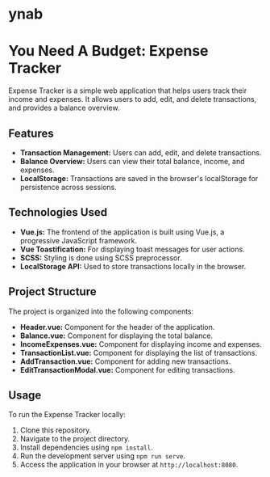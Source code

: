 # ynab
# You Need A Budget: Expense Tracker

Expense Tracker is a simple web application that helps users track their income and expenses. It allows users to add, edit, and delete transactions, and provides a balance overview.

## Features

- **Transaction Management:** Users can add, edit, and delete transactions.
- **Balance Overview:** Users can view their total balance, income, and expenses.
- **LocalStorage:** Transactions are saved in the browser's localStorage for persistence across sessions.

## Technologies Used

- **Vue.js:** The frontend of the application is built using Vue.js, a progressive JavaScript framework.
- **Vue Toastification:** For displaying toast messages for user actions.
- **SCSS:** Styling is done using SCSS preprocessor.
- **LocalStorage API:** Used to store transactions locally in the browser.

## Project Structure

The project is organized into the following components:

- **Header.vue:** Component for the header of the application.
- **Balance.vue:** Component for displaying the total balance.
- **IncomeExpenses.vue:** Component for displaying income and expenses.
- **TransactionList.vue:** Component for displaying the list of transactions.
- **AddTransaction.vue:** Component for adding new transactions.
- **EditTransactionModal.vue:** Component for editing transactions.

## Usage

To run the Expense Tracker locally:

1. Clone this repository.
2. Navigate to the project directory.
3. Install dependencies using `npm install`.
4. Run the development server using `npm run serve`.
5. Access the application in your browser at `http://localhost:8080`.
